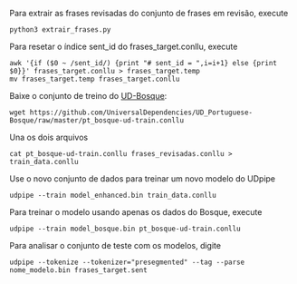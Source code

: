 
Para extrair as frases revisadas do conjunto de frases em revisão, execute

```
python3 extrair_frases.py
```

Para resetar o índice sent_id do frases_target.conllu, execute

```
awk '{if ($0 ~ /sent_id/) {print "# sent_id = ",i=i+1} else {print $0}}' frases_target.conllu > frases_target.temp
mv frases_target.temp frases_target.conllu
```

Baixe o conjunto de treino do [UD-Bosque](https://github.com/UniversalDependencies/UD_Portuguese-Bosque/):
```
wget https://github.com/UniversalDependencies/UD_Portuguese-Bosque/raw/master/pt_bosque-ud-train.conllu
```

Una os dois arquivos

```
cat pt_bosque-ud-train.conllu frases_revisadas.conllu > train_data.conllu
```

Use o novo conjunto de dados para treinar um novo modelo do UDpipe

```
udpipe --train model_enhanced.bin train_data.conllu
```

Para treinar o modelo usando apenas os dados do Bosque, execute

```
udpipe --train model_bosque.bin pt_bosque-ud-train.conllu
```

Para analisar o conjunto de teste com os modelos, digite

```
udpipe --tokenize --tokenizer="presegmented" --tag --parse nome_modelo.bin frases_target.sent
```
